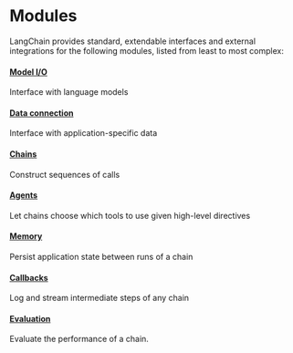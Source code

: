 Modules
=======

LangChain provides standard, extendable interfaces and external integrations for the following modules, listed from least to most complex:

#### [Model I/O](/docs/modules/model_io/)[](#model-io "Direct link to model-io")

Interface with language models

#### [Data connection](/docs/modules/data_connection/)[](#data-connection "Direct link to data-connection")

Interface with application-specific data

#### [Chains](/docs/modules/chains/)[](#chains "Direct link to chains")

Construct sequences of calls

#### [Agents](/docs/modules/agents/)[](#agents "Direct link to agents")

Let chains choose which tools to use given high-level directives

#### [Memory](/docs/modules/memory/)[](#memory "Direct link to memory")

Persist application state between runs of a chain

#### [Callbacks](/docs/modules/callbacks/)[](#callbacks "Direct link to callbacks")

Log and stream intermediate steps of any chain

#### [Evaluation](/docs/modules/evaluation/)[](#evaluation "Direct link to evaluation")

Evaluate the performance of a chain.